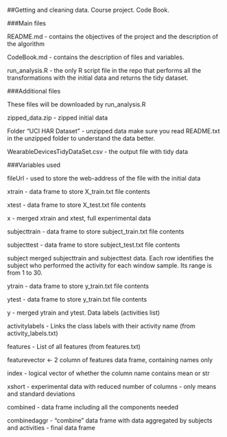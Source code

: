 ##Getting and cleaning data. Course project. Code Book.

###Main files

README.md - contains the objectives of the project and the description of the algorithm

CodeBook.md - contains the description of files and variables.

run_analysis.R - the only R script file in the repo that performs all the transformations with the initial data and returns the tidy dataset.

###Additional files

These files will be downloaded by run_analysis.R 

zipped_data.zip - zipped initial data 

Folder “UCI HAR Dataset” - unzipped data
make sure you read README.txt in the unzipped folder to understand the data better.

WearableDevicesTidyDataSet.csv - the output file with tidy data

###Variables used

fileUrl - used to store the web-address of the file with the initial data

xtrain - data frame to store X_train.txt file contents

xtest - data frame to store X_test.txt file contents

x - merged xtrain and xtest, full experrimental data

subjecttrain  - data frame to store subject_train.txt file contents

subjecttest - data frame to store subject_test.txt file contents

subject merged subjecttrain and subjecttest data. Each row identifies the subject who performed the activity 
for each window sample. Its range is from 1 to 30. 

ytrain - data frame to store y_train.txt file contents

ytest - data frame to store y_train.txt file contents

y - merged ytrain and ytest. Data labels (activities list)

activitylabels - Links the class labels with their activity name (from activity_labels.txt)

features - List of all features (from features.txt)

featurevector <- 2 column of features data frame, containing names only

index - logical vector of whether the column name contains mean or str

xshort - experimental data with reduced number of columns - only means and standard deviations

combined - data frame including all the components needed

combinedaggr - “combine” data frame with data aggregated by subjects and activities - final data frame 
